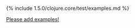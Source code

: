 {% include 1.5.0/clojure.core/test/examples.md %}

[Please add examples!](https://github.com/arrdem/grimoire/edit/master/_includes/1.6.0/clojure.core/test/examples.md)
